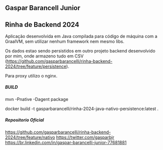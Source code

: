 ## Gaspar Barancell Junior


## Rinha de Backend 2024

Aplicação desenvolvida em Java compilada para código de máquina com a GraalVM, sem utilizar nenhum framework nem mesmo libs.

Os dados estao sendo persistidos em outro projeto backend desenvolvido por mim, onde armazeno tudo em CSV (https://github.com/gasparbarancelli/rinha-backend-2024/tree/feature/persistence).

Para proxy utilizo o nginx.


##### BUILD

mvn -Pnative -Dagent package

docker build -t gasparbarancelli/rinha-2024-java-nativo-persistence:latest .


##### Repositorio Oficial

https://github.com/gasparbarancelli/rinha-backend-2024/tree/feature/nativo
https://twitter.com/gasparbjr
https://br.linkedin.com/in/gaspar-barancelli-junior-77681881




